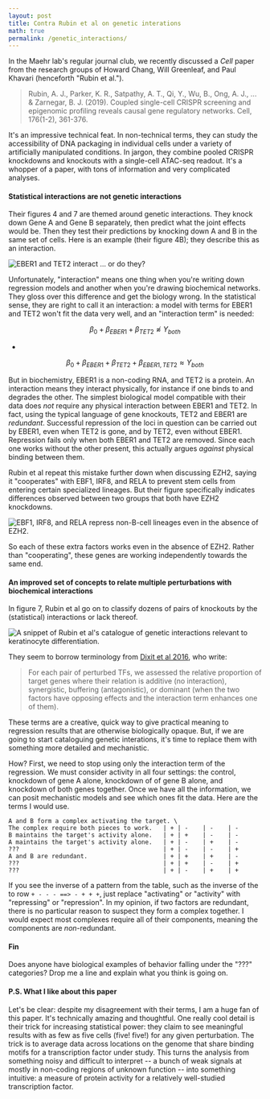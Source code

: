 ```yaml
---
layout: post
title: Contra Rubin et al on genetic interations 
math: true
permalink: /genetic_interactions/
---
```


In the Maehr lab's regular journal club, we recently discussed a *Cell* paper from the research groups of Howard Chang, Will Greenleaf, and Paul Khavari (henceforth "Rubin et al.").

> Rubin, A. J., Parker, K. R., Satpathy, A. T., Qi, Y., Wu, B., Ong, A. J., ... & Zarnegar, B. J. (2019). Coupled single-cell CRISPR screening and epigenomic profiling reveals causal gene regulatory networks. Cell, 176(1-2), 361-376.

It's an impressive technical feat. In non-technical terms, they can study the accessibility of DNA packaging in individual cells under a variety of artificially manipulated conditions. In jargon, they combine pooled CRISPR knockdowns and knockouts with a single-cell ATAC-seq readout. It's a whopper of a paper, with tons of information and very complicated analyses. 

#### Statistical interactions are not genetic interactions

Their figures 4 and 7 are themed around genetic interactions. They knock down Gene A and Gene B separately, then predict what the joint effects would be. Then they test their predictions by knocking down A and B in the same set of cells. Here is an example (their figure 4B); they describe this as an interaction. 

![EBER1 and TET2 interact ... or do they?](https://ekernf01.github.io/images/interaction_example.png)

Unfortunately, "interaction" means one thing when you're writing down regression models and another when you're drawing biochemical networks. They gloss over this difference and get the biology wrong. In the statistical sense, they are right to call it an interaction: a model with terms for EBER1 and TET2 won't fit the data very well, and an "interaction term" is needed:

$$\beta_0 + \beta_{EBER1} + \beta_{TET2} \not\approx Y_{both}$$

-

$$\beta_0 + \beta_{EBER1} + \beta_{TET2} + \beta_{EBER1, TET2} \approx Y_{both}$$

But in biochemistry, EBER1 is a non-coding RNA, and TET2 is a protein. An interaction means they interact physically, for instance if one binds to and degrades the other. The simplest biological model compatible with their data does *not* require any physical interaction between EBER1 and TET2. In fact, using the typical language of gene knockouts, TET2 and EBER1 are *redundant*. Successful repression of the loci in question can be carried out by EBER1, even when TET2 is gone, and by TET2, even without EBER1. Repression fails only when both EBER1 and TET2 are removed. Since each one works without the other present, this actually argues *against* physical binding between them.

Rubin et al repeat this mistake further down when discussing EZH2, saying it "cooperates" with EBF1, IRF8, and RELA to prevent stem cells from entering certain specialized lineages. But their figure specifically indicates differences observed between two groups that both have EZH2 knockdowns.

![EBF1, IRF8, and RELA repress non-B-cell lineages even in the absence of EZH2.](https://ekernf01.github.io/images/interaction_example_EZH2.png)

So each of these extra factors works even in the absence of EZH2. Rather than "cooperating", these genes are working independently towards the same end.

#### An improved set of concepts to relate multiple perturbations with biochemical interactions

In figure 7, Rubin et al go on to classify dozens of pairs of knockouts by the (statistical) interactions or lack thereof. 

![A snippet of Rubin et al's catalogue of genetic interactions relevant to keratinocyte differentiation.](https://ekernf01.github.io/images/genetic_interaction_keratinocytes.png)

They seem to borrow terminology from [Dixit et al 2016](https://www.cell.com/cell/fulltext/S0092-8674(16)31610-5?_returnURL=https%3A%2F%2Flinkinghub.elsevier.com%2Fretrieve%2Fpii%2FS0092867416316105%3Fshowall%3Dtrue), who write:

> For each pair of perturbed TFs, we assessed the relative proportion of target genes where their relation is additive (no interaction), synergistic, buffering (antagonistic), or dominant (when the two factors have opposing effects and the interaction term enhances one of them).

These terms are a creative, quick way to give practical meaning to regression results that are otherwise biologically opaque. But, if we are going to start cataloguing genetic interations, it's time to replace them with something more detailed and mechanistic. 

How? First, we need to stop using only the interaction term of the regression. We must consider activity in all four settings: the control, knockdown of gene A alone, knockdown of of gene B alone, and knockdown of both genes together. Once we have all the information, we can posit mechanistic models and see which ones fit the data. Here are the terms I would use.

    A and B form a complex activating the target. \
    The complex require both pieces to work.   | + | -    | -    | -
    B maintains the target's activity alone.   | + | +    | -    | -
    A maintains the target's activity alone.   | + | -    | +    | -
    ???                                        | + | -    | -    | +
    A and B are redundant.                     | + | +    | +    | -
    ???                                        | + | +    | -    | +
    ???                                        | + | -    | +    | +

If you see the inverse of a pattern from the table, such as the inverse of the to row `+ - - - ==> - + + +`, just replace "activating" or "activity" with "repressing" or "repression". In my opinion, if two factors are redundant, there is no particular reason to suspect they form a complex together. I would expect most complexes require all of their components, meaning the components are *non*-redundant.

#### Fin

Does anyone have biological examples of behavior falling under the "???" categories? Drop me a line and explain what you think is going on.

#### P.S. What I like about this paper

Let's be clear: despite my disagreement with their terms, I am a huge fan of this paper. It's technically amazing and thoughtful. One really cool detail is their trick for increasing statistical power: they claim to see meaningful results with as few as five cells (five! five!) for any given perturbation. The trick is to average data across locations on the genome that share binding motifs for a transcription factor under study. This turns the analysis from something noisy and difficult to interpret -- a bunch of weak signals at mostly in non-coding regions of unknown function -- into something intuitive: a measure of protein activity for a relatively well-studied transcription factor.